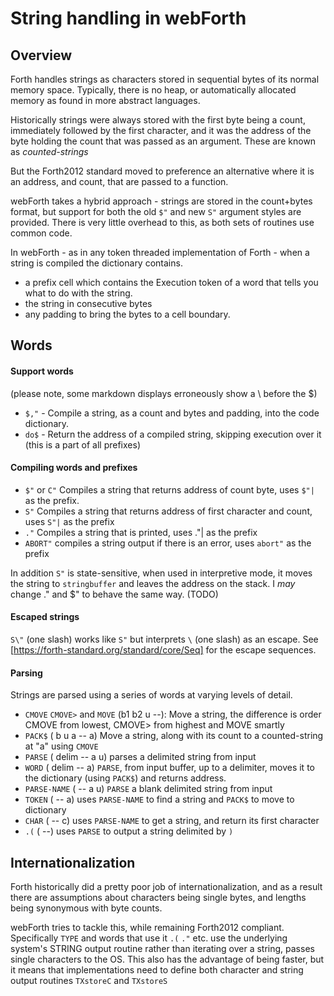 # String handling in webForth

## Overview

Forth handles strings as characters stored in sequential bytes of its normal memory space.
Typically, there is no heap, or automatically allocated memory as found in more abstract languages.

Historically strings were always stored with the first byte being a count,
immediately followed by the first character, 
and it was the address of the byte holding the count that was passed as an argument.
These are known as *counted-strings*

But the Forth2012 standard moved to preference an alternative where it is an address, and count, 
that are passed to a function. 

webForth takes a hybrid approach - strings are stored in the count+bytes format, but 
support for both the old `$"` and new `S"` argument styles are provided. 
There is very little overhead to this, as both sets of routines use common code. 

In webForth - as in any token threaded implementation of Forth - 
when a string is compiled the dictionary contains. 
- a prefix cell which contains the Execution token of a word that tells you what to do with the string.
- the string in consecutive bytes
- any padding to bring the bytes to a cell boundary.

## Words 

#### Support words
(please note, some markdown displays erroneously show a \ before the $)
* `$,"` - Compile a string, as a count and bytes and padding, into the code dictionary.
* `do$` - Return the address of a compiled string, skipping execution over it (this is a part of all prefixes)

#### Compiling words and prefixes

* `$"` or `C"` Compiles a string that returns address of count byte, uses `$"|` as the prefix.
* `S"` Compiles a string that returns address of first character and count, uses `S"|` as the prefix
* `."` Compiles a string that is printed, uses ."| as the prefix
* `ABORT"` compiles a string output if there is an error, uses `abort"` as the prefix

In addition `S"` is state-sensitive, when used in interpretive mode, it moves the 
string to `stringbuffer` and leaves the address on the stack. 
I *may* change ." and $" to behave the same way. (TODO)

#### Escaped strings
`S\"` (one slash) works like `S"` but interprets `\` (one slash) as an escape. 
See [https://forth-standard.org/standard/core/Seq] for the escape sequences. 

#### Parsing
Strings are parsed using a series of words at varying levels of detail.

* `CMOVE` `CMOVE>` and `MOVE` (b1 b2 u --): Move a string, 
  the difference is order CMOVE from lowest, CMOVE> from highest and MOVE smartly
* `PACK$` ( b u a -- a) Move a string, along with its count to a counted-string at "a" using `CMOVE`
* `PARSE` ( delim -- a u) parses a delimited string from input
* `WORD` ( delim -- a) `PARSE`, from input buffer, up to a delimiter, moves it to the dictionary (using `PACK$`) and returns address.
* `PARSE-NAME` ( -- a u) `PARSE` a blank delimited string from input
* `TOKEN` ( -- a) uses `PARSE-NAME` to find a string and `PACK$` to move to dictionary
* `CHAR` ( -- c) uses `PARSE-NAME` to get a string, and return its first character
* `.(` ( --) uses `PARSE` to output a string delimited by `)`

## Internationalization

Forth historically did a pretty poor job of internationalization, 
and as a result there are assumptions about characters being single bytes, 
and lengths being synonymous with byte counts. 

webForth tries to tackle this, while remaining Forth2012 compliant. 
Specifically `TYPE` and words that use it `.(` `."` etc. use the underlying system's 
STRING output routine rather than iterating over a string, passes single characters to the OS.
This also has the advantage of being faster, but it means that implementations need to define
both character and string output routines `TXstoreC` and `TXstoreS`
